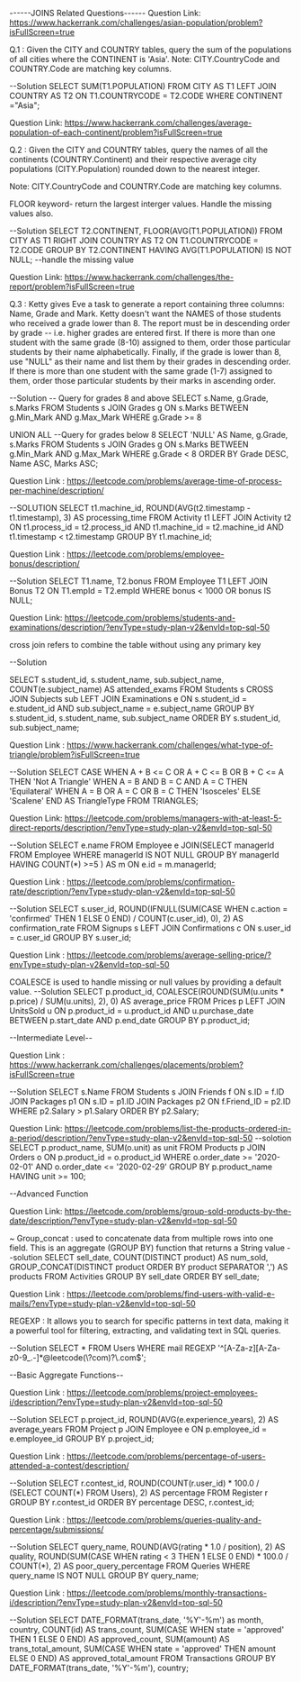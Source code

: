 ------JOINS Related Questions------
Question Link: https://www.hackerrank.com/challenges/asian-population/problem?isFullScreen=true

Q.1 : Given the CITY and COUNTRY tables, query the sum of the populations of all cities where the CONTINENT is 'Asia'.
Note: CITY.CountryCode and COUNTRY.Code are matching key columns.

--Solution
SELECT SUM(T1.POPULATION)
FROM CITY AS T1
LEFT JOIN COUNTRY AS T2
    ON T1.COUNTRYCODE = T2.CODE
    WHERE CONTINENT ="Asia";
    

Question Link: https://www.hackerrank.com/challenges/average-population-of-each-continent/problem?isFullScreen=true

Q.2 : Given the CITY and COUNTRY tables, query the names of all the continents (COUNTRY.Continent) and their respective average city populations (CITY.Population) rounded down to the nearest integer.

Note: CITY.CountryCode and COUNTRY.Code are matching key columns. 

FLOOR keyword- return the largest interger values. 
Handle the missing values also.

--Solution 
SELECT T2.CONTINENT, FLOOR(AVG(T1.POPULATION)) 
FROM CITY AS T1
RIGHT JOIN COUNTRY AS T2
    ON T1.COUNTRYCODE = T2.CODE
    GROUP BY T2.CONTINENT
    HAVING AVG(T1.POPULATION) IS NOT NULL;   --handle the missing value 


Question Link: https://www.hackerrank.com/challenges/the-report/problem?isFullScreen=true

Q.3 : Ketty gives Eve a task to generate a report containing three columns: Name, Grade and Mark. Ketty doesn't want the NAMES of those students who received a grade lower than 8. The report must be in descending order by grade -- i.e. higher grades are entered first. If there is more than one student with the same grade (8-10) assigned to them, order those particular students by their name alphabetically. Finally, if the grade is lower than 8, use "NULL" as their name and list them by their grades in descending order. If there is more than one student with the same grade (1-7) assigned to them, order those particular students by their marks in ascending order.

--Solution
-- Query for grades 8 and above
SELECT s.Name, g.Grade, s.Marks
FROM Students s
JOIN Grades g
    ON s.Marks BETWEEN g.Min_Mark AND g.Max_Mark
    WHERE g.Grade >= 8

UNION ALL
--Query for grades below 8
SELECT 'NULL' AS Name, g.Grade, s.Marks
FROM Students s
JOIN Grades g
    ON s.Marks BETWEEN g.Min_Mark AND g.Max_Mark
    WHERE g.Grade < 8
    ORDER BY Grade DESC, Name ASC, Marks ASC;
    

Question Link : https://leetcode.com/problems/average-time-of-process-per-machine/description/

--SOLUTION 
SELECT t1.machine_id, ROUND(AVG(t2.timestamp - t1.timestamp), 3)
AS processing_time
FROM Activity t1
LEFT JOIN Activity t2 
    ON t1.process_id = t2.process_id
    AND t1.machine_id = t2.machine_id
    AND t1.timestamp < t2.timestamp
GROUP BY t1.machine_id;

Question Link : https://leetcode.com/problems/employee-bonus/description/

--Solution
SELECT T1.name, T2.bonus
FROM Employee T1
LEFT JOIN Bonus T2
    ON T1.empId = T2.empId
    WHERE bonus < 1000
    OR bonus IS NULL;

Question Link: https://leetcode.com/problems/students-and-examinations/description/?envType=study-plan-v2&envId=top-sql-50 

cross join refers to combine the table without using any primary key

--Solution

SELECT
    s.student_id,
    s.student_name,
    sub.subject_name,
    COUNT(e.subject_name) AS attended_exams
FROM
    Students s
CROSS JOIN
    Subjects sub
LEFT JOIN
    Examinations e
ON
    s.student_id = e.student_id AND sub.subject_name = e.subject_name
GROUP BY
    s.student_id, s.student_name, sub.subject_name
ORDER BY
    s.student_id, sub.subject_name;


Question Link : https://www.hackerrank.com/challenges/what-type-of-triangle/problem?isFullScreen=true

--Solution 
SELECT 
    CASE 
        WHEN A + B <= C OR A + C <= B OR B + C <= A THEN 'Not A Triangle'
        WHEN A = B AND B = C AND A = C THEN 'Equilateral'
        WHEN A = B OR A = C OR B = C THEN 'Isosceles'
        ELSE 'Scalene'
    END AS TriangleType
FROM TRIANGLES;

Question Link: https://leetcode.com/problems/managers-with-at-least-5-direct-reports/description/?envType=study-plan-v2&envId=top-sql-50

--Solution 
SELECT e.name
FROM Employee e
JOIN(SELECT managerId
    FROM Employee 
    WHERE managerId IS NOT NULL
    GROUP BY managerId
    HAVING COUNT(*) >=5
    ) AS m
ON e.id = m.managerId;

Question Link : https://leetcode.com/problems/confirmation-rate/description/?envType=study-plan-v2&envId=top-sql-50

--Solution 
SELECT s.user_id,
       ROUND(IFNULL(SUM(CASE WHEN c.action = 'confirmed' THEN 1 ELSE 0 END) / COUNT(c.user_id), 0), 2) AS confirmation_rate
FROM Signups s
LEFT JOIN Confirmations c
    ON s.user_id = c.user_id
GROUP BY s.user_id;
 
Question Link : https://leetcode.com/problems/average-selling-price/?envType=study-plan-v2&envId=top-sql-50

COALESCE is used to handle missing or null values by providing a default value.
--Solution 
SELECT p.product_id,
    COALESCE(ROUND(SUM(u.units * p.price) / SUM(u.units), 2), 0) AS average_price
FROM Prices p
LEFT JOIN UnitsSold u
    ON p.product_id = u.product_id
    AND u.purchase_date BETWEEN p.start_date AND p.end_date
GROUP BY p.product_id;


--Intermediate Level--

Question Link : https://www.hackerrank.com/challenges/placements/problem?isFullScreen=true

--Solution
SELECT s.Name
FROM Students s
JOIN Friends f
    ON s.ID = f.ID
JOIN Packages p1 
    ON s.ID = p1.ID
JOIN Packages p2 
    ON f.Friend_ID = p2.ID
WHERE p2.Salary > p1.Salary
ORDER BY p2.Salary;

Question Link: https://leetcode.com/problems/list-the-products-ordered-in-a-period/description/?envType=study-plan-v2&envId=top-sql-50
--solotion
SELECT p.product_name, SUM(o.unit) as unit
FROM Products p
JOIN Orders o
    ON p.product_id = o.product_id 
WHERE  o.order_date >= '2020-02-01' AND o.order_date <= '2020-02-29'
GROUP BY p.product_name
HAVING unit >= 100;

--Advanced Function

Question Link: https://leetcode.com/problems/group-sold-products-by-the-date/description/?envType=study-plan-v2&envId=top-sql-50


~ Group_concat : used to concatenate data from multiple rows into one field. This is an aggregate (GROUP BY) function that returns a String value 
--solution
SELECT
    sell_date,
    COUNT(DISTINCT product) AS num_sold,
    GROUP_CONCAT(DISTINCT product ORDER BY product SEPARATOR ',') AS products
FROM Activities
GROUP BY sell_date
ORDER BY sell_date;

Question Link : https://leetcode.com/problems/find-users-with-valid-e-mails/?envType=study-plan-v2&envId=top-sql-50

REGEXP : It allows you to search for specific patterns in text data, making it a powerful tool for filtering, extracting, and validating text in SQL queries.

--Solution
SELECT *
FROM Users
WHERE mail REGEXP '^[A-Za-z][A-Za-z0-9_\.\-]*@leetcode(\\?com)?\\.com$';


--Basic Aggregate Functions--

Question Link : https://leetcode.com/problems/project-employees-i/description/?envType=study-plan-v2&envId=top-sql-50

--Solution 
SELECT p.project_id, ROUND(AVG(e.experience_years), 2) AS average_years 
FROM Project p
JOIN Employee e
    ON p.employee_id = e.employee_id
GROUP BY p.project_id;

Question Link : https://leetcode.com/problems/percentage-of-users-attended-a-contest/description/

--Solution 
SELECT 
    r.contest_id, 
    ROUND(COUNT(r.user_id) * 100.0 / (SELECT COUNT(*) FROM Users), 2) AS percentage
FROM 
    Register r
GROUP BY 
    r.contest_id
ORDER BY 
    percentage DESC, r.contest_id;

Question Link : https://leetcode.com/problems/queries-quality-and-percentage/submissions/

--Solution
SELECT
    query_name,
    ROUND(AVG(rating * 1.0 / position), 2) AS quality,
    ROUND(SUM(CASE WHEN rating < 3 THEN 1 ELSE 0 END) * 100.0 / COUNT(*), 2) AS poor_query_percentage 
FROM Queries
WHERE query_name IS NOT NULL
GROUP BY query_name;

Question Link : https://leetcode.com/problems/monthly-transactions-i/description/?envType=study-plan-v2&envId=top-sql-50

--Solution
SELECT 
    DATE_FORMAT(trans_date, '%Y'-%m') as month,
    country,
    COUNT(id) AS trans_count,
    SUM(CASE WHEN state = 'approved' THEN 1 ELSE 0 END) AS approved_count,
    SUM(amount) AS trans_total_amount,
    SUM(CASE WHEN state = 'approved' THEN amount ELSE 0 END) AS approved_total_amount
FROM 
    Transactions
GROUP BY DATE_FORMAT(trans_date, '%Y'-%m'), country;
    

